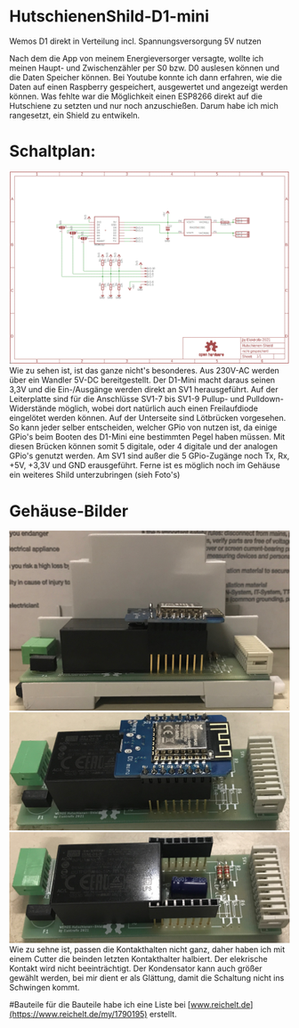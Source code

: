 # HutschienenShild-D1-mini
Wemos D1 direkt in Verteilung incl. Spannungsversorgung 5V nutzen

Nach dem die App von meinem Energieversorger versagte, wollte ich meinen Haupt- und Zwischenzähler per S0 bzw. D0 auslesen können und die Daten Speicher können.
Bei Youtube konnte ich dann erfahren, wie die Daten auf einen Raspberry gespeichert, ausgewertet und angezeigt werden können. Was fehlte war die Möglichkeit einen ESP8266 direkt auf die Hutschiene zu setzten und nur noch anzuschießen.
Darum habe ich mich rangesetzt, ein Shield zu entwikeln.

# Schaltplan:
![](https://github.com/Elektrofix-OL/HutschienenShild-D1-mini/blob/main/Eagle/sch.GIF)
Wie zu sehen ist, ist das ganze nicht's besonderes. Aus 230V-AC werden über ein Wandler 5V-DC bereitgestellt. Der D1-Mini macht daraus seinen 3,3V und die Ein-/Ausgänge werden direkt an SV1 herausgeführt.
Auf der Leiterplatte sind für die Anschlüsse SV1-7 bis SV1-9 Pullup- und Pulldown-Widerstände möglich, wobei dort natürlich auch einen Freilaufdiode eingelötet werden können.
Auf der Unterseite sind Lötbrücken vorgesehen. So kann jeder selber entscheiden, welcher GPio von nutzen ist, da einige GPio's beim Booten des D1-Mini eine bestimmten Pegel haben müssen. Mit diesen Brücken können somit 5 digitale, oder 4 digitale und der analogen GPio's genutzt werden.
Am SV1 sind außer die 5 GPio-Zugänge noch Tx, Rx, +5V, +3,3V und GND erausgeführt. Ferne ist es möglich noch im Gehäuse ein weiteres Shild unterzubringen (sieh Foto's) 

# Gehäuse-Bilder
![](https://github.com/Elektrofix-OL/HutschienenShild-D1-mini/blob/main/Foto/Seitenansicht.jpg)
![](https://github.com/Elektrofix-OL/HutschienenShild-D1-mini/blob/main/Foto/Seitenansicht_mit%20Wemos.jpg)
![](https://github.com/Elektrofix-OL/HutschienenShild-D1-mini/blob/main/Foto/Seitenansicht_ohne_Wemos.jpg)
Wie zu sehne ist, passen die Kontakthalten nicht ganz, daher haben ich mit einem Cutter die beinden letzten Kontakthalter halbiert. Der elekrische Kontakt wird nicht beeinträchtigt.
Der Kondensator kann auch größer gewählt werden, bei mir dient er als Glättung, damit die Schaltung nicht ins Schwingen kommt.

#Bauteile
für die Bauteile habe ich eine Liste bei [www.reichelt.de](https://www.reichelt.de/my/1790195) erstellt. 
